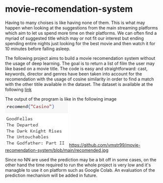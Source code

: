 # movie-recomendation-system

Having to many choises is like having none of them. This is what may happen when looking at the suggestions from the main streaming platforms which aim to let us spend more time on their platforms. We can often find a myriad of suggested title which may or not fit our interest but ending spending entire nights just looking for the best movie and then watch it for 10 minutes before falling asleep.

The following project aims to build a movie recomendation system without the usage of deep learning. The goal is to return a list of film the user may like based on a movie title. The code is easy and straightforward: cast, keywords, director and genres have been taken into account for the recomendation with the usage of cosine similarity in order to find a match with the other titile available in the dataset.
The dataset is available at the following [link]([https://pages.github.com/](https://www.kaggle.com/datasets/rounakbanik/the-movies-dataset)https://www.kaggle.com/datasets/rounakbanik/the-movies-dataset)

The output of the program is like in the following image ![program output](https://github.com/vmstr99/movie-recomendation-system/blob/main/recomended.jpg)
https://github.com/vmstr99/movie-recomendation-system/blob/main/recomended.jpg

Since no NN are used the prediction may be a bit off in some cases, on the other hand the time required to run the whole project is very low and it's managble to use it on platform such as Google Colab.
An evaluation of the prediction mechanism will be added in future.
